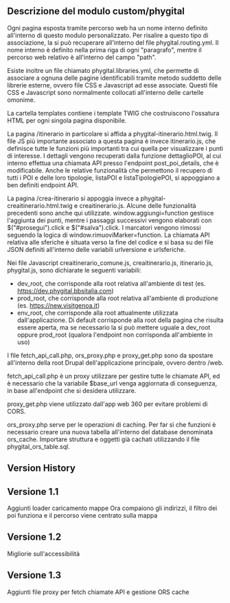 ## Descrizione del modulo custom/phygital

Ogni pagina esposta tramite percorso web ha un nome interno definito all'interno di questo modulo personalizzato. Per risalire a questo tipo di associazione, la si può recuperare all'interno del file phygital.routing.yml. Il nome interno è definito nella prima riga di ogni "paragrafo", mentre il percorso web relativo è all'interno del campo "path".

Esiste inoltre un file chiamato phygital.libraries.yml, che permette di associare a ognuna delle pagine identificabili tramite metodo suddetto delle librerie esterne, ovvero file CSS e Javascript ad esse associate. Questi file CSS e Javascript sono normalmente collocati all'interno delle cartelle omonime.

La cartella templates contiene i template TWIG che costruiscono l'ossatura HTML per ogni singola pagina disponibile.

La pagina /itinerario in particolare si affida a phygital-itinerario.html.twig. Il file JS più importante associato a questa pagina è invece itinerario.js, che definisce tutte le funzioni più importanti tra cui quella per visualizzare i punti di interesse. I dettagli vengono recuperati dalla funzione dettaglioPOI, al cui interno effettua una chiamata API presso l'endpoint post_poi_details, che è modificabile. Anche le relative funzionalità che permettono il recupero di tutti i POI e delle loro tipologie, listaPOI e listaTipologiePOI, si appoggiano a ben definiti endpoint API.

La pagina /crea-itinerario si appoggia invece a phygital-creaitinerario.html.twig e creaitinerario.js. Alcune delle funzionalità precedenti sono anche qui utilizzate. window.aggiungi=function gestisce l'aggiunta dei punti, mentre i passaggi successivi vengono elaborati con $("#prosegui").click e $("#salva").click. I marcatori vengono rimossi seguendo la logica di window.rimuoviMarker=function. La chiamata API relativa alle sferiche è situata verso la fine del codice e si basa su dei file JSON definiti all'interno delle variabili urlversione e urlsferiche.

Nei file Javascript creaitinerario_comune.js, creaitinerario.js, itinerario.js, phygital.js, sono dichiarate le seguenti variabili:

-   dev_root, che corrisponde alla root relativa all'ambiente di test (es. https://dev.phygital.bbsitalia.com)
-   prod_root, che corrisponde alla root relativa all'ambiente di produzione (es. https://new.visitgenoa.it)
-   env_root, che corrisponde alla root attualmente utilizzata dall'applicazione. Di default corrisponde alla root della pagina che risulta essere aperta, ma se necessario la si può mettere uguale a dev_root oppure prod_root (qualora l'endpoint non corrisponda all'ambiente in uso)

I file fetch_api_call.php, ors_proxy.php e proxy_get.php sono da spostare all'interno della root Drupal dell'applicazione principale, ovvero dentro /web.

fetch_api_call.php è un proxy utilizzare per gestire tutte le chiamate API, ed è necessario che la variabile $base_url venga aggiornata di conseguenza, in base all'endpoint che si desidera utilizzare.

proxy_get.php viene utilizzato dall'app web 360 per evitare problemi di CORS.

ors_proxy.php serve per le operazioni di caching. Per far sì che funzioni è necessario creare una nuova tabella all'interno del database denominata ors_cache. Importare struttura e oggetti già cachati utilizzando il file phygital_ors_table.sql.

## Version History

## Versione 1.1

Aggiunti loader caricamento mappe
Ora compaiono gli indirizzi, il filtro dei poi funziona e il percorso viene centrato sulla mappa

## Versione 1.2

Migliorie sull'accessibilità

## Versione 1.3

Aggiunti file proxy per fetch chiamate API e gestione ORS cache

